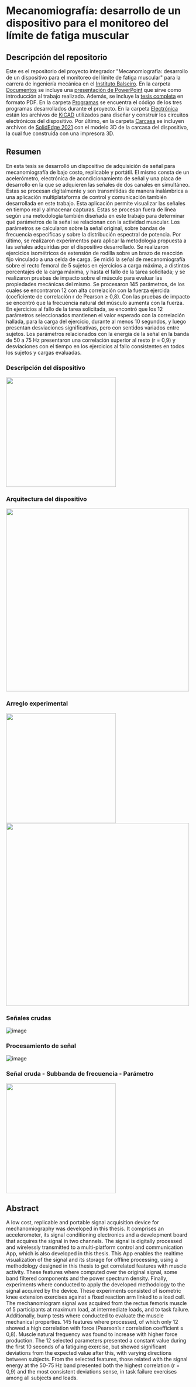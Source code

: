 # Mecanomiografía: desarrollo de un dispositivo para el monitoreo del límite de fatiga muscular

## Descripción del repositorio

Este es el repositorio del proyecto integrador "Mecanomiografía: desarrollo de un dispositivo para el monitoreo del límite de fatiga muscular" para la carrera de ingeniería mecánica en el <a href="https://www.ib.edu.ar">Instituto Balseiro</a>. En la carpeta <a href="https://github.com/manu080797/Dispositivo-MMG/tree/main/Documentos">Documentos</a> se incluye una <a href="https://github.com/manu080797/Dispositivo-MMG/raw/main/Documentos/Presentación%20final.pptx.zip">presentación de PowerPoint</a> que sirve como introducción al trabajo realizado. Además, se incluye la <a href="https://github.com/manu080797/Dispositivo-MMG/raw/main/Documentos/Mecanomiograf%C3%ADa%20desarrollo%20de%20un%20dispositivo%20para%20el%20monitoreo%20del%20l%C3%ADmite%20de%20fatiga%20muscular.pdf">tesis completa</a> en formato PDF. En la carpeta <a href="https://github.com/manu080797/Dispositivo-MMG/tree/main/Programas">Programas</a> se encuentra el código de los tres programas desarrollados durante el proyecto.  En la carpeta <a href="https://github.com/manu080797/Dispositivo-MMG/tree/main/Electrónica">Electrónica</a> están los archivos de <a href="https://www.kicad.org">KiCAD</a> utilizados para diseñar y construir los circuitos electrónicos del dispositivo. Por último, en la carpeta <a href="https://github.com/manu080797/Dispositivo-MMG/tree/main/Carcasa">Carcasa</a> se incluyen archivos de <a href="https://solidedge.siemens.com/en/solutions/products/complete-product-development-portfolio/whats-new-in-solid-edge-2021/">SolidEdge 2021</a> con el modelo 3D de la carcasa del dispositivo, la cual fue construida con una impresora 3D.




## Resumen
En esta tesis se desarrolló un dispositivo de adquisición de señal para mecanomiografía de bajo costo, replicable y portátil. El mismo consta de un acelerómetro, electrónica de acondicionamiento de señal y una placa de desarrollo en la que se adquieren las señales de dos canales en simultáneo. Estas se procesan digitalmente y son transmitidas de manera inalámbrica a una aplicación multiplataforma de control y comunicación también desarrollada en este trabajo. Esta aplicación permite visualizar las señales en tiempo real y almacenar capturas. Estas se procesan fuera de línea según una metodología también diseñada en este trabajo para determinar qué parámetros de la señal se relacionan con la actividad muscular. Los parámetros se calcularon sobre la señal original, sobre bandas de frecuencia específicas y sobre la distribución espectral de potencia. Por último, se realizaron experimentos para aplicar la metodología propuesta a las señales adquiridas por el dispositivo desarrollado. Se realizaron ejercicios isométricos de extensión de rodilla sobre un brazo de reacción fijo vinculado a una celda de carga. Se midió la señal de mecanomiografía sobre el recto femoral de 5 sujetos en ejercicios a carga máxima, a distintos porcentajes de la carga máxima, y hasta el fallo de la tarea solicitada; y se realizaron pruebas de impacto sobre el músculo para evaluar las propiedades mecánicas del mismo. Se procesaron 145 parámetros, de los cuales se encontraron 12 con alta correlación con la fuerza ejercida (coeficiente de correlación r de Pearson ≥ 0,8). Con las pruebas de impacto se encontró que la frecuencia natural del músculo aumenta con la fuerza. En ejercicios al fallo de la tarea solicitada, se encontró que los 12 parámetros seleccionados mantienen el valor esperado con la correlación hallada, para la carga del ejercicio, durante al menos 10 segundos, y luego presentan desviaciones significativas, pero con sentidos variados entre sujetos. Los parámetros relacionados con la energía de la señal en la banda de 50 a 75 Hz presentaron una correlación superior al resto (r = 0,9) y desviaciones con el tiempo en los ejercicios al fallo consistentes en todos los sujetos y cargas evaluadas.

### Descripción del dispositivo
<img src="https://user-images.githubusercontent.com/25868073/129664927-af08412a-9a79-46f2-a796-411d43c921fb.png" height=300/>

### Arquitectura del dispositivo
<img src="https://user-images.githubusercontent.com/25868073/129664731-6fa30936-6542-42e9-aa4e-4a4c67d1687f.png" height=500/>

### Arreglo experimental
<img src="https://user-images.githubusercontent.com/25868073/129663985-bf55dc2e-1367-479e-8927-82dd2f3e256d.png" height=300/>
<img src="https://user-images.githubusercontent.com/25868073/129663899-db05f11d-fdac-4f9c-af90-bd7b4887c755.png" height=500/>

### Señales crudas
![image](https://user-images.githubusercontent.com/25868073/130722216-00c4366a-c1e6-4aa1-b1b0-96f9e9780158.png)

### Procesamiento de señal
![image](https://user-images.githubusercontent.com/25868073/130722468-d04fca79-a009-4cf8-9931-6687b8c96b8e.png) 

### Señal cruda - Subbanda de frecuencia - Parámetro
<img src="https://user-images.githubusercontent.com/25868073/130722654-60255e37-d29a-44b6-8112-21f1d02716a0.png" height=300/>

## Abstract
A low cost, replicable and portable signal acquisition device for mechanomiography was developed in this thesis. It comprises an accelerometer, its signal conditioning electronics and a development board that acquires the signal in two channels. The signal is digitally processed and wirelessly transmitted to a multi-platform control and communication App, which is also developed in this thesis. This App enables the realtime visualization of the signal and its storage for offline processing, using a methodology designed in this thesis to get correlated features with muscle activity. These features where computed over the original signal, some band filtered components and the power spectrum density. Finally, experiments where conducted to apply the developed methodology to the signal acquired by the device. These experiments consisted of isometric knee extension exercises against a fixed reaction arm linked to a load cell. The mechanomiogram signal was acquired from the rectus femoris muscle of 5 participants at maximum load, at intermediate loads, and to task failure. Additionally, bump tests where conducted to evaluate the muscle mechanical properties. 145 features where processed, of which only 12 showed a high correlation with force (Pearson’s r correlation coefficient ≥ 0,8). Muscle natural frequency was found to increase with higher force production. The 12 selected parameters presented a constant value during the first 10 seconds of a fatiguing exercise, but showed significant deviations from the expected value after this, with varying directions between subjects. From the selected features, those related with the signal energy at the 50-75 Hz band presented both the highest correlation (r = 0,9) and the most consistent deviations sense, in task failure exercises among all subjects and loads.
